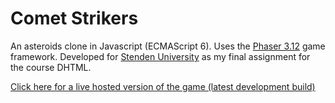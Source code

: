 # Comet Strikers
An asteroids clone in Javascript (ECMAScript 6). Uses the [Phaser 3.12](https://www.phaser.io) game framework.
Developed for [Stenden University](https://www.nhlstenden.com/) as my final assignment for the course DHTML.

[Click here for a live hosted version of the game (latest development build)](http://5.135.161.29/dhtml/dev/index.html)
